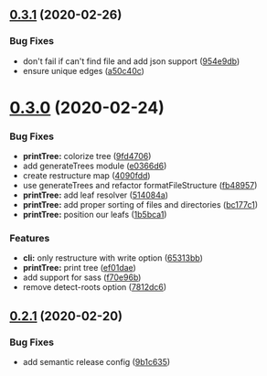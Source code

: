 ## [0.3.1](https://github.com/benawad/destiny/compare/v0.3.0...v0.3.1) (2020-02-26)

### Bug Fixes

- don't fail if can't find file and add json support ([954e9db](https://github.com/benawad/destiny/commit/954e9dbacb7515bd1e358723086e8aeff6d7ca7b))
- ensure unique edges ([a50c40c](https://github.com/benawad/destiny/commit/a50c40c6d333343bfd102d6f2cafce344fbc13aa))

# [0.3.0](https://github.com/benawad/destiny/compare/v0.2.1...v0.3.0) (2020-02-24)

### Bug Fixes

- **printTree:** colorize tree ([9fd4706](https://github.com/benawad/destiny/commit/9fd4706deec7ef40238eaf0113e198f562584453))
- add generateTrees module ([e0366d6](https://github.com/benawad/destiny/commit/e0366d662d7051d9cdbe0e44fe98b1743c739a13))
- create restructure map ([4090fdd](https://github.com/benawad/destiny/commit/4090fdd90191c87f834bfc7f14651c1d5e5b09c4))
- use generateTrees and refactor formatFileStructure ([fb48957](https://github.com/benawad/destiny/commit/fb489571a67cd466cdcedd03787238eda9345b04))
- **printTree:** add leaf resolver ([514084a](https://github.com/benawad/destiny/commit/514084a5ffbd27badc2fd75716edc9aac974c988))
- **printTree:** add proper sorting of files and directories ([bc177c1](https://github.com/benawad/destiny/commit/bc177c10b7155634a15c990264ee505a82067d8c))
- **printTree:** position our leafs ([1b5bca1](https://github.com/benawad/destiny/commit/1b5bca10b3d29853feeb70f67e096f9b4a74ec3e))

### Features

- **cli:** only restructure with write option ([65313bb](https://github.com/benawad/destiny/commit/65313bb35c042d0a9e89d832fbe74c67da5a6988))
- **printTree:** print tree ([ef01dae](https://github.com/benawad/destiny/commit/ef01dae807e7ca12ec535e2796bf69782df1e68f))
- add support for sass ([f70e96b](https://github.com/benawad/destiny/commit/f70e96bc064988c325d655a9e1c98c37fc06ae2f))
- remove detect-roots option ([7812dc6](https://github.com/benawad/destiny/commit/7812dc6310a6afbd0fcfb0cd7966b95ceee30dca))

## [0.2.1](https://github.com/benawad/destiny/compare/v0.2.0...v0.2.1) (2020-02-20)

### Bug Fixes

- add semantic release config ([9b1c635](https://github.com/benawad/destiny/commit/9b1c6350cfdb5692437f687da1f1e639e44fca3a))

